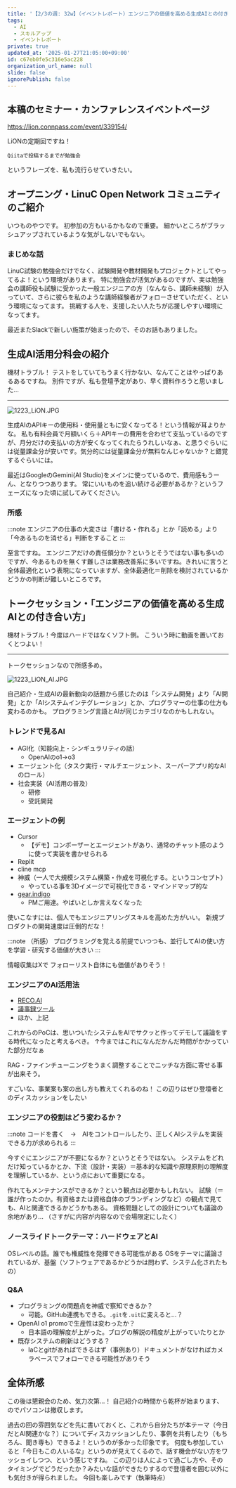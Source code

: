 ```yaml
---
title: '【2/3の週: 32w】（イベントレポート）エンジニアの価値を高める生成AIとの付き合い方'
tags:
  - AI
  - スキルアップ
  - イベントレポート
private: true
updated_at: '2025-01-27T21:05:00+09:00'
id: c67eb0fe5c316e5ac228
organization_url_name: null
slide: false
ignorePublish: false
---
```

## 本稿のセミナー・カンファレンスイベントページ
https://lion.connpass.com/event/339154/

LiONの定期回ですね！

`Qiitaで投稿するまでが勉強会`

というフレーズを、私も流行らせていきたい。

## オープニング・LinuC Open Network コミュニティのご紹介
いつものやつです。
初参加の方もいるかもなので重要。
細かいところがブラッシュアップされているような気がしないでもない。

### まじめな話
LinuC試験の勉強会だけでなく、試験開発や教材開発もプロジェクトとしてやってるよ！という環境があります。
特に勉強会が活気があるのですが、実は勉強会の講師役も試験に受かった一般エンジニアの方（なんなら、講師未経験）が入っていて、さらに彼らを私のような講師経験者がフォローさせていただく、という環境になってます。
挑戦する人を、支援したい人たちが応援しやすい環境になってます。

最近またSlackで新しい施策が始まったので、そのお話もありました。

## 生成AI活用分科会の紹介
機材トラブル！
テストをしていてもうまく行かない、なんてことはやっぱりあるあるですね。
別件ですが、私も登壇予定があり、早く資料作ろうと思いました…

---

![1223_LiON.JPG](https://qiita-image-store.s3.ap-northeast-1.amazonaws.com/0/122800/22cde827-ee3f-cd26-37c4-546354c1de17.jpeg)

生成AIのAPIキーの使用料・使用量ともに安くなってる！という情報が耳よりかな。
私も有料会員で月額いくら＋APIキーの費用を合わせて支払っているのですが、月分だけの支払いの方が安くなってくれたらうれしいなぁ、と思うぐらいには従量課金分が安いです。気分的には従量課金分が無料なんじゃないか？と錯覚するぐらいには。

最近はGoogleのGemini(AI Studio)をメインに使っているので、費用感もうーん、となりつつあります。
常にいいものを追い続ける必要があるか？というフェーズになった頃に試してみてください。

### 所感
:::note
エンジニアの仕事の大変さは「書ける・作れる」とか「読める」より「今あるものを消せる」判断をすること
:::

至言ですね。
エンジニアだけの責任領分か？というとそうではない事も多いのですが、今あるものを無くす難しさは業務改善系に多いですね。きれいに言うと全体最適化という表現になっていますが、全体最適化＝削除を検討されているかどうかの判断が難しいところです。

## トークセッション・「エンジニアの価値を高める生成AIとの付き合い方」
機材トラブル！今度はハードではなくソフト側。
こういう時に動画を置いておくとつよい！

---

トークセッションなので所感多め。

![1223_LiON_AI.JPG](https://qiita-image-store.s3.ap-northeast-1.amazonaws.com/0/122800/b2543dce-4ed6-c0e7-599d-4f275a5d83bd.jpeg)

自己紹介・生成AIの最新動向の話題から感じたのは「システム開発」より「AI開発」とか「AIシステムインテグレーション」とか、プログラマーの仕事の仕方も変わるのかも。
プログラミング言語とAIが同じカテゴリなのかもしれない。

### トレンドで見るAI
- AGI化（知能向上・シンギュラリティの話）
  - OpenAIのo1->o3
- エージェント化（タスク実行・マルチエージェント、スーパーアプリ的なAIのロール）
- 社会実装（AI活用の普及）
  - 研修
  - 受託開発

### エージェントの例

- Cursor
  - 【デモ】コンポーザーとエージェントがあり、通常のチャット感のように使って実装を書かせられる
- Replit
- cline mcp
- 神威（一人で大規模システム構築・作成を可視化する。というコンセプト）
  - やっている事を3Dイメージで可視化できる・マインドマップ的な
- [gear.indigo](https://gearindigo.app/)
  - PMご用達。やばいとしか言えなくなった

使いこなすには、個人でもエンジニアリングスキルを高めた方がいい。
新規プロダクトの開発速度は圧倒的だな！

:::note
（所感）
プログラミングを覚える前提でいつつも、並行してAIの使い方を学習・研究する価値が大きい
:::

情報収集はXで
フォローリスト自体にも価値がありそう！

### エンジニアのAI活用法
- [RECO.AI](https://www.reco.ai/)
- [議事録ツール](https://tldv.io/ja/)
- ほか、上記

これからのPoCは、思いついたシステムをAIでサクッと作ってデモして議論をする時代になったと考えるべき。
↑今まではこれになんだかんだ時間がかかっていた部分だなぁ

RAG・ファインチューニングをうまく調整することでニッチな方面に寄せる事が出来そう。

すごいな、事業案も案の出し方も教えてくれるのね！
この辺りはぜひ登壇者とのディスカッションをしたい

### エンジニアの役割はどう変わるか？
:::note
コードを書く　→　AIをコントロールしたり、正しくAIシステムを実装できる力が求められる
:::

今すぐにエンジニアが不要になるか？というとそうではない。
システムをどれだけ知っているかとか、下流（設計・実装）＝基本的な知識や原理原則の理解度を理解しているか、という点において重要になる。

作れてもメンテナンスができるか？という観点は必要かもしれない。
試験（＝誰が作ったのか。有資格または資格自体のブランディングなど）の観点で見ても、AIと関連できるかどうかもある。
資格問題としての設計についても議論の余地があり…
（さすがに内容が内容なので会場限定にしたく）

### ノースライドトークテーマ：ハードウェアとAI
OSレベルの話。誰でも権威性を発揮できる可能性がある
OSをテーマに議論されているが、基盤（ソフトウェアであるかどうかは問わず、システム化されたもの）

### Q&A
- プログラミングの問題点を神威で察知できるか？
  - 可能。GitHub連携もできる。`.git`を`.uit`に変えると…？
- OpenAI o1 promoで生産性は変わったか？
  - 日本語の理解度が上がった。ブログの解説の精度が上がっていたりとか
- 既存システムの刷新はどうする？
  - IaCとgitがあればできるはず（事例あり）ドキュメントがなければカメラベースでフォローできる可能性がありそう

## 全体所感
この後は懇親会のため、気力次第…！
自己紹介の時間から乾杯が始まります、のでパソコンは撤収します。

過去の回の雰囲気などを先に書いておくと、これから自分たちが本テーマ（今日だとAI関連かな？）についてディスカッションしたり、事例を共有したり（もちろん、聞き専も）できるよ！というのが多かった印象です。
何度も参加していると「今日もこの人いるな」というのが見えてくるので、話す機会がない方をワッショイしつつ、という感じですね。
この辺りは人によって過ごし方や、そのタイミングでどうだったか？みたいな話ができたりするので登壇者を囲む以外にも気付きが得られました。
今回も楽しみです（執筆時点）
